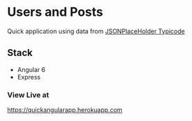 # Users and Posts

Quick application using data from [JSONPlaceHolder Typicode](https://jsonplaceholder.typicode.com)

## Stack
- Angular 6
- Express

### View Live at
https://quickangularapp.herokuapp.com
